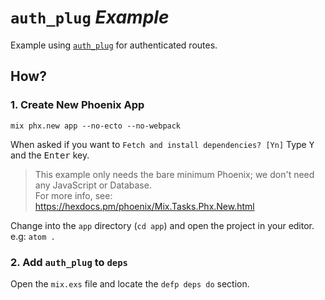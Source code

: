 # `auth_plug` _Example_

Example using
[`auth_plug`](https://github.com/dwyl/auth_plug)
for authenticated routes.

## How?

### 1. Create New Phoenix App

```
mix phx.new app --no-ecto --no-webpack
```
When asked if you want to `Fetch and install dependencies? [Yn]`
Type <kbd>Y</kbd> and the <kbd>Enter</kbd> key.

> This example only needs the bare minimum Phoenix;
we don't need any JavaScript or Database. <br />
For more info, see:
https://hexdocs.pm/phoenix/Mix.Tasks.Phx.New.html

Change into the `app` directory (`cd app`)
and open the project in your editor.
e.g: `atom .`


### 2. Add `auth_plug` to `deps`

Open the `mix.exs` file and locate the `defp deps do` section.
